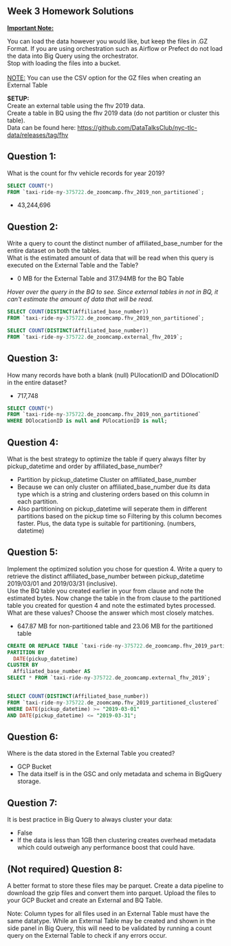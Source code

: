 ## Week 3 Homework Solutions
<b><u>Important Note:</b></u> <p>You can load the data however you would like, but keep the files in .GZ Format. 
If you are using orchestration such as Airflow or Prefect do not load the data into Big Query using the orchestrator.</br> 
Stop with loading the files into a bucket. </br></br>
<u>NOTE:</u> You can use the CSV option for the GZ files when creating an External Table</br>

<b>SETUP:</b></br>
Create an external table using the fhv 2019 data. </br>
Create a table in BQ using the fhv 2019 data (do not partition or cluster this table). </br>
Data can be found here: https://github.com/DataTalksClub/nyc-tlc-data/releases/tag/fhv </p>

## Question 1:
What is the count for fhv vehicle records for year 2019?

```sql
SELECT COUNT(*)
FROM `taxi-ride-ny-375722.de_zoomcamp.fhv_2019_non_partitioned`;
```
- 43,244,696


## Question 2:
Write a query to count the distinct number of affiliated_base_number for the entire dataset on both the tables.</br> 
What is the estimated amount of data that will be read when this query is executed on the External Table and the Table?

- 0 MB for the External Table and 317.94MB for the BQ Table 

*Hover over the query in the BQ to see. Since external tables in not in BQ, it can't estimate the amount of data that will be read.*
```sql
SELECT COUNT(DISTINCT(Affiliated_base_number))
FROM `taxi-ride-ny-375722.de_zoomcamp.fhv_2019_non_partitioned`;

SELECT COUNT(DISTINCT(Affiliated_base_number))
FROM `taxi-ride-ny-375722.de_zoomcamp.external_fhv_2019`;
```

## Question 3:
How many records have both a blank (null) PUlocationID and DOlocationID in the entire dataset?
- 717,748

```sql
SELECT COUNT(*)
FROM `taxi-ride-ny-375722.de_zoomcamp.fhv_2019_non_partitioned`
WHERE DOlocationID is null and PUlocationID is null;
```

## Question 4:
What is the best strategy to optimize the table if query always filter by pickup_datetime and order by affiliated_base_number?
- Partition by pickup_datetime Cluster on affiliated_base_number
- Because we can only cluster on affiliated_base_number due its data type which is a string and clustering orders based on this column in each partition.
- Also partitioning on pickup_datetime will seperate them in different partitions based on the pickup time so Filtering by this column becomes faster. Plus, the data type is suitable for partitioning. (numbers, datetime)

## Question 5:
Implement the optimized solution you chose for question 4. Write a query to retrieve the distinct affiliated_base_number between pickup_datetime 2019/03/01 and 2019/03/31 (inclusive).</br> 
Use the BQ table you created earlier in your from clause and note the estimated bytes. Now change the table in the from clause to the partitioned table you created for question 4 and note the estimated bytes processed. What are these values? Choose the answer which most closely matches.
- 647.87 MB for non-partitioned table and 23.06 MB for the partitioned table

```sql
CREATE OR REPLACE TABLE `taxi-ride-ny-375722.de_zoomcamp.fhv_2019_partitioned_clustered`
PARTITION BY 
  DATE(pickup_datetime) 
CLUSTER BY 
  Affiliated_base_number AS
SELECT * FROM `taxi-ride-ny-375722.de_zoomcamp.external_fhv_2019`;


SELECT COUNT(DISTINCT(Affiliated_base_number))
FROM `taxi-ride-ny-375722.de_zoomcamp.fhv_2019_partitioned_clustered`
WHERE DATE(pickup_datetime) >= "2019-03-01"
AND DATE(pickup_datetime) <= "2019-03-31";
```


## Question 6: 
Where is the data stored in the External Table you created?
- GCP Bucket
- The data itself is in the GSC and only metadata and schema in BigQuery storage.


## Question 7:
It is best practice in Big Query to always cluster your data:
- False
- If the data is less than 1GB then clustering creates overhead metadata which could outweigh any performance boost that could have.

## (Not required) Question 8:
A better format to store these files may be parquet. Create a data pipeline to download the gzip files and convert them into parquet. Upload the files to your GCP Bucket and create an External and BQ Table. 


Note: Column types for all files used in an External Table must have the same datatype. While an External Table may be created and shown in the side panel in Big Query, this will need to be validated by running a count query on the External Table to check if any errors occur. 
 
